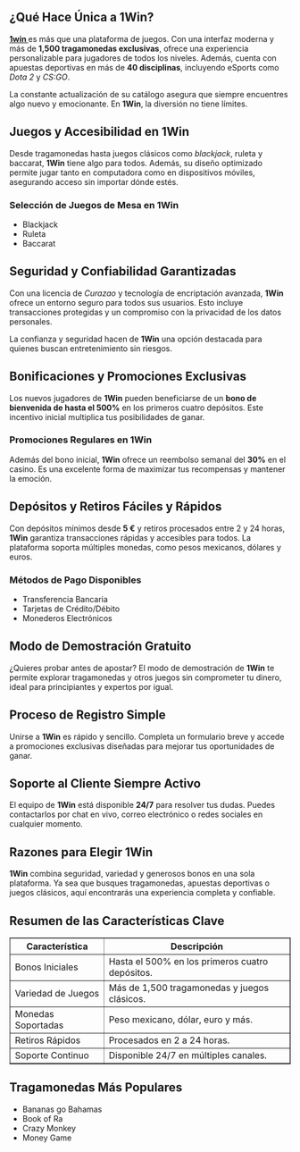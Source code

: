 <h2>¿Qué Hace Única a 1Win?</h2>
<p><strong><a href="https://cine-arte.net/">1win </a></strong> es más que una plataforma de juegos. Con una interfaz moderna y más de <strong>1,500 tragamonedas exclusivas</strong>, ofrece una experiencia personalizable para jugadores de todos los niveles. Además, cuenta con apuestas deportivas en más de <strong>40 disciplinas</strong>, incluyendo eSports como <em>Dota 2</em> y <em>CS:GO</em>.</p>
<p>La constante actualización de su catálogo asegura que siempre encuentres algo nuevo y emocionante. En <strong>1Win</strong>, la diversión no tiene límites.</p>

<h2>Juegos y Accesibilidad en 1Win</h2>
<p>Desde tragamonedas hasta juegos clásicos como <em>blackjack</em>, ruleta y baccarat, <strong>1Win</strong> tiene algo para todos. Además, su diseño optimizado permite jugar tanto en computadora como en dispositivos móviles, asegurando acceso sin importar dónde estés.</p>

<h3>Selección de Juegos de Mesa en 1Win</h3>
<ul>
    <li>Blackjack</li>
    <li>Ruleta</li>
    <li>Baccarat</li>
</ul>

<h2>Seguridad y Confiabilidad Garantizadas</h2>
<p>Con una licencia de <em>Curazao</em> y tecnología de encriptación avanzada, <strong>1Win</strong> ofrece un entorno seguro para todos sus usuarios. Esto incluye transacciones protegidas y un compromiso con la privacidad de los datos personales.</p>
<p>La confianza y seguridad hacen de <strong>1Win</strong> una opción destacada para quienes buscan entretenimiento sin riesgos.</p>

<h2>Bonificaciones y Promociones Exclusivas</h2>
<p>Los nuevos jugadores de <strong>1Win</strong> pueden beneficiarse de un <strong>bono de bienvenida de hasta el 500%</strong> en los primeros cuatro depósitos. Este incentivo inicial multiplica tus posibilidades de ganar.</p>

<h3>Promociones Regulares en 1Win</h3>
<p>Además del bono inicial, <strong>1Win</strong> ofrece un reembolso semanal del <strong>30%</strong> en el casino. Es una excelente forma de maximizar tus recompensas y mantener la emoción.</p>

<h2>Depósitos y Retiros Fáciles y Rápidos</h2>
<p>Con depósitos mínimos desde <strong>5 €</strong> y retiros procesados entre 2 y 24 horas, <strong>1Win</strong> garantiza transacciones rápidas y accesibles para todos. La plataforma soporta múltiples monedas, como pesos mexicanos, dólares y euros.</p>

<h3>Métodos de Pago Disponibles</h3>
<ul>
    <li>Transferencia Bancaria</li>
    <li>Tarjetas de Crédito/Débito</li>
    <li>Monederos Electrónicos</li>
</ul>

<h2>Modo de Demostración Gratuito</h2>
<p>¿Quieres probar antes de apostar? El modo de demostración de <strong>1Win</strong> te permite explorar tragamonedas y otros juegos sin comprometer tu dinero, ideal para principiantes y expertos por igual.</p>

<h2>Proceso de Registro Simple</h2>
<p>Unirse a <strong>1Win</strong> es rápido y sencillo. Completa un formulario breve y accede a promociones exclusivas diseñadas para mejorar tus oportunidades de ganar.</p>

<h2>Soporte al Cliente Siempre Activo</h2>
<p>El equipo de <strong>1Win</strong> está disponible <strong>24/7</strong> para resolver tus dudas. Puedes contactarlos por chat en vivo, correo electrónico o redes sociales en cualquier momento.</p>

<h2>Razones para Elegir 1Win</h2>
<p><strong>1Win</strong> combina seguridad, variedad y generosos bonos en una sola plataforma. Ya sea que busques tragamonedas, apuestas deportivas o juegos clásicos, aquí encontrarás una experiencia completa y confiable.</p>

<h2>Resumen de las Características Clave</h2>
<table border="1">
    <thead>
        <tr>
            <th>Característica</th>
            <th>Descripción</th>
        </tr>
    </thead>
    <tbody>
        <tr>
            <td>Bonos Iniciales</td>
            <td>Hasta el 500% en los primeros cuatro depósitos.</td>
        </tr>
        <tr>
            <td>Variedad de Juegos</td>
            <td>Más de 1,500 tragamonedas y juegos clásicos.</td>
        </tr>
        <tr>
            <td>Monedas Soportadas</td>
            <td>Peso mexicano, dólar, euro y más.</td>
        </tr>
        <tr>
            <td>Retiros Rápidos</td>
            <td>Procesados en 2 a 24 horas.</td>
        </tr>
        <tr>
            <td>Soporte Continuo</td>
            <td>Disponible 24/7 en múltiples canales.</td>
        </tr>
    </tbody>
</table>

<h2>Tragamonedas Más Populares</h2>
<ul>
    <li>Bananas go Bahamas</li>
    <li>Book of Ra</li>
    <li>Crazy Monkey</li>
    <li>Money Game</li>
</ul>
